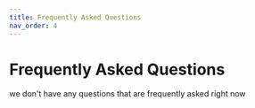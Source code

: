 ```yaml
---
title: Frequently Asked Questions
nav_order: 4
---
```


# Frequently Asked Questions
we don't have any questions that are frequently asked right now
